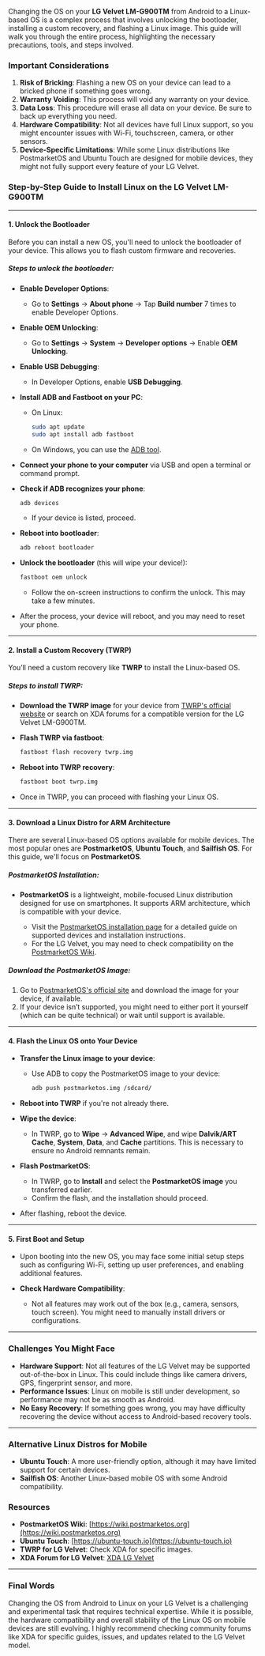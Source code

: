 Changing the OS on your **LG Velvet LM-G900TM** from Android to a Linux-based OS is a complex process that involves unlocking the bootloader, installing a custom recovery, and flashing a Linux image. This guide will walk you through the entire process, highlighting the necessary precautions, tools, and steps involved. 

### **Important Considerations**

1. **Risk of Bricking**: Flashing a new OS on your device can lead to a bricked phone if something goes wrong.
2. **Warranty Voiding**: This process will void any warranty on your device.
3. **Data Loss**: This procedure will erase all data on your device. Be sure to back up everything you need.
4. **Hardware Compatibility**: Not all devices have full Linux support, so you might encounter issues with Wi-Fi, touchscreen, camera, or other sensors.
5. **Device-Specific Limitations**: While some Linux distributions like PostmarketOS and Ubuntu Touch are designed for mobile devices, they might not fully support every feature of your LG Velvet.

### **Step-by-Step Guide to Install Linux on the LG Velvet LM-G900TM**

---

#### **1. Unlock the Bootloader**

Before you can install a new OS, you'll need to unlock the bootloader of your device. This allows you to flash custom firmware and recoveries.

##### Steps to unlock the bootloader:
- **Enable Developer Options**:
  - Go to **Settings** → **About phone** → Tap **Build number** 7 times to enable Developer Options.
  
- **Enable OEM Unlocking**:
  - Go to **Settings** → **System** → **Developer options** → Enable **OEM Unlocking**.

- **Enable USB Debugging**:
  - In Developer Options, enable **USB Debugging**.

- **Install ADB and Fastboot on your PC**:
  - On Linux:
    ```bash
    sudo apt update
    sudo apt install adb fastboot
    ```
  - On Windows, you can use the [ADB tool](https://developer.android.com/studio).

- **Connect your phone to your computer** via USB and open a terminal or command prompt.

- **Check if ADB recognizes your phone**:
  ```bash
  adb devices
  ```
  - If your device is listed, proceed.

- **Reboot into bootloader**:
  ```bash
  adb reboot bootloader
  ```

- **Unlock the bootloader** (this will wipe your device!):
  ```bash
  fastboot oem unlock
  ```

  - Follow the on-screen instructions to confirm the unlock. This may take a few minutes.

- After the process, your device will reboot, and you may need to reset your phone.

---

#### **2. Install a Custom Recovery (TWRP)**

You’ll need a custom recovery like **TWRP** to install the Linux-based OS. 

##### Steps to install TWRP:
- **Download the TWRP image** for your device from [TWRP's official website](https://twrp.me) or search on XDA forums for a compatible version for the LG Velvet LM-G900TM.
  
- **Flash TWRP via fastboot**:
  ```bash
  fastboot flash recovery twrp.img
  ```

- **Reboot into TWRP recovery**:
  ```bash
  fastboot boot twrp.img
  ```

- Once in TWRP, you can proceed with flashing your Linux OS.

---

#### **3. Download a Linux Distro for ARM Architecture**

There are several Linux-based OS options available for mobile devices. The most popular ones are **PostmarketOS**, **Ubuntu Touch**, and **Sailfish OS**. For this guide, we'll focus on **PostmarketOS**.

##### PostmarketOS Installation:

- **PostmarketOS** is a lightweight, mobile-focused Linux distribution designed for use on smartphones. It supports ARM architecture, which is compatible with your device.

  - Visit the [PostmarketOS installation page](https://postmarketos.org) for a detailed guide on supported devices and installation instructions.
  - For the LG Velvet, you may need to check compatibility on the [PostmarketOS Wiki](https://wiki.postmarketos.org).

##### Download the PostmarketOS Image:
1. Go to [PostmarketOS's official site](https://postmarketos.org) and download the image for your device, if available.
2. If your device isn’t supported, you might need to either port it yourself (which can be quite technical) or wait until support is available.

---

#### **4. Flash the Linux OS onto Your Device**

- **Transfer the Linux image to your device**:
  - Use ADB to copy the PostmarketOS image to your device:
    ```bash
    adb push postmarketos.img /sdcard/
    ```

- **Reboot into TWRP** if you're not already there.

- **Wipe the device**:
  - In TWRP, go to **Wipe** → **Advanced Wipe**, and wipe **Dalvik/ART Cache**, **System**, **Data**, and **Cache** partitions. This is necessary to ensure no Android remnants remain.

- **Flash PostmarketOS**:
  - In TWRP, go to **Install** and select the **PostmarketOS image** you transferred earlier.
  - Confirm the flash, and the installation should proceed.

- After flashing, reboot the device.

---

#### **5. First Boot and Setup**

- Upon booting into the new OS, you may face some initial setup steps such as configuring Wi-Fi, setting up user preferences, and enabling additional features.

- **Check Hardware Compatibility**:
  - Not all features may work out of the box (e.g., camera, sensors, touch screen). You might need to manually install drivers or configurations.

---

### **Challenges You Might Face**

- **Hardware Support**: Not all features of the LG Velvet may be supported out-of-the-box in Linux. This could include things like camera drivers, GPS, fingerprint sensor, and more.
- **Performance Issues**: Linux on mobile is still under development, so performance may not be as smooth as Android.
- **No Easy Recovery**: If something goes wrong, you may have difficulty recovering the device without access to Android-based recovery tools.

---

### **Alternative Linux Distros for Mobile**

- **Ubuntu Touch**: A more user-friendly option, although it may have limited support for certain devices.
- **Sailfish OS**: Another Linux-based mobile OS with some Android compatibility.

### **Resources**

- **PostmarketOS Wiki**: [https://wiki.postmarketos.org](https://wiki.postmarketos.org)
- **Ubuntu Touch**: [https://ubuntu-touch.io](https://ubuntu-touch.io)
- **TWRP for LG Velvet**: Check XDA for specific images.
- **XDA Forum for LG Velvet**: [XDA LG Velvet](https://forum.xda-developers.com)

---

### **Final Words**

Changing the OS from Android to Linux on your LG Velvet is a challenging and experimental task that requires technical expertise. While it is possible, the hardware compatibility and overall stability of the Linux OS on mobile devices are still evolving. I highly recommend checking community forums like XDA for specific guides, issues, and updates related to the LG Velvet model.